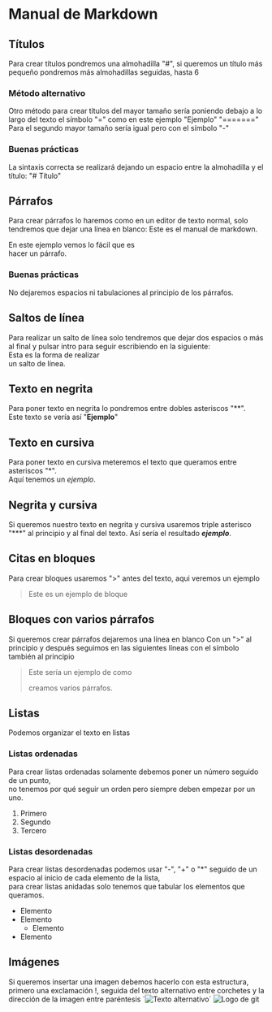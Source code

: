 # Manual de Markdown
## Títulos
Para crear títulos pondremos una almohadilla "#", si queremos un título más pequeño pondremos más almohadillas seguidas, hasta 6

### Método alternativo
Otro método para crear títulos del mayor tamaño sería poniendo debajo a lo largo del texto el símbolo "=" como en este ejemplo
"Ejemplo"
"======="
Para el segundo mayor tamaño sería igual pero con el símbolo "-"

### Buenas prácticas
La sintaxis correcta se realizará dejando un espacio entre la almohadilla y el título:
"# Título"

## Párrafos
Para crear párrafos lo haremos como en un editor de texto normal, solo tendremos que dejar una línea en blanco:
Este es el manual de markdown.

En este ejemplo vemos lo fácil que es  
hacer un párrafo.

### Buenas prácticas
No dejaremos espacios ni tabulaciones al principio de los párrafos.

## Saltos de línea
Para realizar un salto de línea solo tendremos que dejar dos espacios o más al final y pulsar intro para seguir escribiendo en la siguiente:  
Esta es la forma de realizar  
un salto de línea.  

## Texto en negrita  
Para poner texto en negrita lo pondremos entre dobles asteriscos "**".  
Este texto se vería así "**Ejemplo**"  

## Texto en cursiva
Para poner texto en cursiva meteremos el texto que queramos entre asteriscos "*".  
Aquí tenemos un *ejemplo*.  

## Negrita y cursiva
Si queremos nuestro texto en negrita y cursiva usaremos triple asterisco "***" al principio y al final del texto.
Así sería el resultado ***ejemplo***.

## Citas en bloques
Para crear bloques usaremos ">" antes del texto, aqui veremos un ejemplo
>Este es un ejemplo de bloque

## Bloques con varios párrafos
Si queremos crear párrafos dejaremos una línea en blanco Con un ">" al principio y después seguimos en las siguientes líneas con el símbolo también al principio
>Este sería un ejemplo de como
>
>creamos varios párrafos.

## Listas  
Podemos organizar el texto en listas

### Listas ordenadas
Para crear listas ordenadas solamente debemos poner un número seguido de un punto,  
no tenemos por qué seguir un orden pero siempre deben empezar por un uno.
1. Primero
2. Segundo
3. Tercero

### Listas desordenadas
Para crear listas desordenadas podemos usar "-", "+" o "*" seguido de un espacio al inicio de cada elemento de la lista,  
para crear listas anidadas solo tenemos que tabular los elementos que queramos.
+ Elemento
+ Elemento
  + Elemento
+ Elemento

## Imágenes
Si queremos insertar una imagen debemos hacerlo con esta estructura, primero una exclamación !, seguida del texto alternativo entre corchetes y la dirección de la imagen entre paréntesis
´![Texto alternativo](/direcciondelaimagen)´
 ![Logo de git](/git.png)







                        







